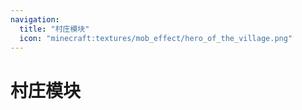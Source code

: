 ```yaml
---
navigation:
  title: "村庄模块"
  icon: "minecraft:textures/mob_effect/hero_of_the_village.png"
---
```


# 村庄模块

<SubPages />